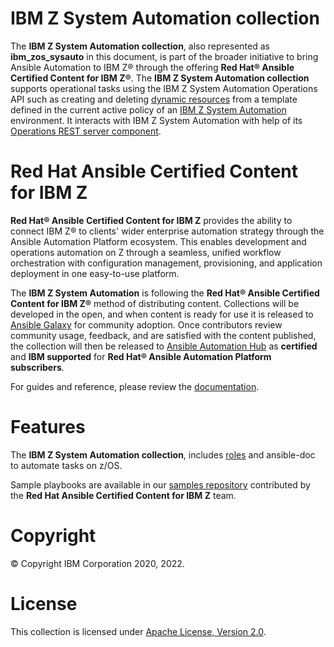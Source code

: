 IBM Z System Automation collection
==================================

The **IBM Z System Automation collection**, also represented as **ibm_zos_sysauto** in this document,
is part of the broader initiative to bring Ansible Automation to IBM Z® through the offering
**Red Hat® Ansible Certified Content for IBM Z®**. The **IBM Z System Automation collection**
supports operational tasks using the IBM Z System Automation Operations API
such as creating and deleting [dynamic resources](https://www.ibm.com/support/knowledgecenter/de/SSWRCJ_4.2.0/com.ibm.safos.doc_4.2/UserGuide/Dynamic_Resources.html)
from a template defined in the current active policy of an [IBM Z System Automation](https://www.ibm.com/products/z-system-automation) environment.
It interacts with IBM Z System Automation with help of its [Operations REST server component](https://www.ibm.com/support/knowledgecenter/de/SSWRCJ_4.2.0/com.ibm.safos.doc_4.2/Integrating.html).

Red Hat Ansible Certified Content for IBM Z
===========================================

**Red Hat® Ansible Certified Content for IBM Z** provides the ability to
connect IBM Z® to clients' wider enterprise automation strategy through the
Ansible Automation Platform ecosystem. This enables development and operations
automation on Z through a seamless, unified workflow orchestration with
configuration management, provisioning, and application deployment in
one easy-to-use platform.

The **IBM Z System Automation** is following the
**Red Hat® Ansible Certified Content for IBM Z®** method of distributing
content. Collections will be developed in the open, and when content is ready
for use it is released to
[Ansible Galaxy](https://galaxy.ansible.com/search?keywords=zos_&order_by=-relevance&deprecated=false&type=collection&page=1)
for community adoption. Once contributors review community usage, feedback,
and are satisfied with the content published, the collection will then be
released to [Ansible Automation Hub](https://www.ansible.com/products/automation-hub)
as **certified** and **IBM supported** for
**Red Hat® Ansible Automation Platform subscribers**. 

For guides and reference, please review the [documentation](https://ibm.github.io/z_ansible_collections_doc/index.html).

Features
========
The **IBM Z System Automation collection**, includes 
[roles](https://ibm.github.io/z_ansible_collections_doc/ibm_zos_sysauto/docs/source/roles.html) and ansible-doc to
automate tasks on z/OS.

Sample playbooks are available in our [samples repository](https://github.com/IBM/z_ansible_collections_samples/blob/master/README.md)
contributed by the **Red Hat Ansible Certified Content for IBM Z** team.

Copyright
=========
© Copyright IBM Corporation 2020, 2022.

License
=======
This collection is licensed under [Apache License,
Version 2.0](https://opensource.org/licenses/Apache-2.0).
